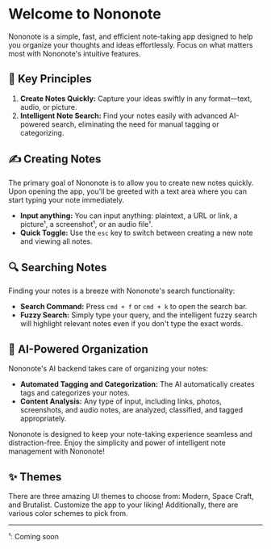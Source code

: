 # Welcome to Nononote

Nononote is a simple, fast, and efficient note-taking app designed to help you organize your thoughts and ideas effortlessly. Focus on what matters most with Nononote's intuitive features.

## 🚀 Key Principles

1. **Create Notes Quickly:** Capture your ideas swiftly in any format—text, audio, or picture.
2. **Intelligent Note Search:** Find your notes easily with advanced AI-powered search, eliminating the need for manual tagging or categorizing.

## ✍️ Creating Notes

The primary goal of Nononote is to allow you to create new notes quickly. Upon opening the app, you'll be greeted with a text area where you can start typing your note immediately.

- **Input anything:** You can input anything: plaintext, a URL or link, a picture¹, a screenshot¹, or an audio file¹.
- **Quick Toggle:** Use the `esc` key to switch between creating a new note and viewing all notes.

## 🔍 Searching Notes

Finding your notes is a breeze with Nononote's search functionality:

- **Search Command:** Press `cmd + f` or `cmd + k` to open the search bar.
- **Fuzzy Search:** Simply type your query, and the intelligent fuzzy search will highlight relevant notes even if you don't type the exact words.

## 🤖 AI-Powered Organization

Nononote's AI backend takes care of organizing your notes:

- **Automated Tagging and Categorization:** The AI automatically creates tags and categorizes your notes.
- **Content Analysis:** Any type of input, including links, photos, screenshots, and audio notes, are analyzed, classified, and tagged appropriately.

Nononote is designed to keep your note-taking experience seamless and distraction-free. Enjoy the simplicity and power of intelligent note management with Nononote!

## ✨ Themes

There are three amazing UI themes to choose from: Modern, Space Craft, and Brutalist. Customize the app to your liking! Additionally, there are various color schemes to pick from.

---

¹: Coming soon
